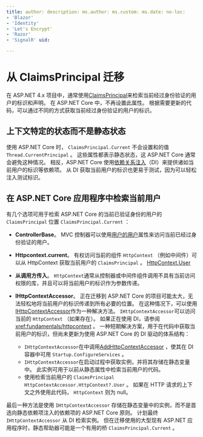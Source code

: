 ```yaml
---
title: author: description: ms.author: ms.custom: ms.date: no-loc:
- 'Blazor'
- 'Identity'
- 'Let's Encrypt'
- 'Razor'
- 'SignalR' uid: 

---
```

# <a name="migrate-from-claimsprincipalcurrent"></a>从 ClaimsPrincipal 迁移

在 ASP.NET 4.x 项目中，通常使用[ClaimsPrincipal](/dotnet/api/system.security.claims.claimsprincipal.current)来检索当前经过身份验证的用户的标识和声明。 在 ASP.NET Core 中，不再设置此属性。 根据需要更新的代码，可以通过不同的方式获取当前经过身份验证的用户的标识。

## <a name="context-specific-state-instead-of-static-state"></a>上下文特定的状态而不是静态状态

使用 ASP.NET Core 时， `ClaimsPrincipal.Current` 不会设置和的值 `Thread.CurrentPrincipal` 。 这些属性都表示静态状态，这 ASP.NET Core 通常会避免这种情况。 相反，ASP.NET Core 使用[依赖关系注入](xref:fundamentals/dependency-injection)（DI）来提供诸如当前用户的标识等依赖项。 从 DI 获取当前用户的标识也更易于测试，因为可以轻松注入测试标识。

## <a name="retrieve-the-current-user-in-an-aspnet-core-app"></a>在 ASP.NET Core 应用程序中检索当前用户

有几个选项可用于检索 ASP.NET Core 的当前已验证身份的用户的 `ClaimsPrincipal` 位置 `ClaimsPrincipal.Current` ：

* **ControllerBase**。 MVC 控制器可以使用[用户的用户](/dotnet/api/microsoft.aspnetcore.mvc.controllerbase.user)属性来访问当前已经过身份验证的用户。
* **Httpcontext.current**。 有权访问当前的组件 `HttpContext` （例如中间件）可以从 HttpContext 获取当前用户的 `ClaimsPrincipal` 。 [HttpContext.User](/dotnet/api/microsoft.aspnetcore.http.httpcontext.user)
* **从调用方传入**。 `HttpContext`通常从控制器或中间件组件调用不具有当前访问权限的库，并且可以将当前用户的标识作为参数传递。
* **IHttpContextAccessor**。 正在迁移到 ASP.NET Core 的项目可能太大，无法轻松地将当前用户的标识传递到所有必要的位置。 在这种情况下，可以使用[IHttpContextAccessor](/dotnet/api/microsoft.aspnetcore.http.ihttpcontextaccessor)作为一种解决方法。 `IHttpContextAccessor`可以访问当前的 `HttpContext` （如果存在）。 如果正在使用 DI，请参阅 <xref:fundamentals/httpcontext> 。 一种短期解决方案，用于在代码中获取当前用户的标识，但尚未更新为使用 ASP.NET Core 的 DI 驱动的体系结构：

  * `IHttpContextAccessor`在中调用[AddHttpContextAccessor](https://github.com/aspnet/Hosting/issues/793) ，使其在 DI 容器中可用 `Startup.ConfigureServices` 。
  * `IHttpContextAccessor`在启动过程中获取实例，并将其存储在静态变量中。 此实例可用于以前从静态属性中检索当前用户的代码。
  * 使用检索当前用户的 `ClaimsPrincipal` `HttpContextAccessor.HttpContext?.User` 。 如果在 HTTP 请求的上下文之外使用此代码， `HttpContext` 则为 null。

最后一种方法是使用 `IHttpContextAccessor` 存储在静态变量中的实例，而不是首选向静态依赖项注入的依赖项的 ASP.NET Core 原则。 计划最终 `IHttpContextAccessor` 从 DI 检索实例。 但在迁移使用的大型现有 ASP.NET 应用程序时，静态帮助器可能是一个有用的桥 `ClaimsPrincipal.Current` 。

